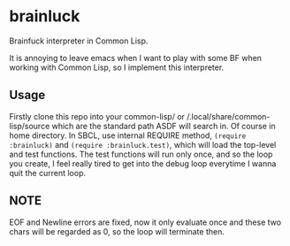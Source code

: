 # brainluck
Brainfuck interpreter in Common Lisp.

It is annoying to leave emacs when I want to play with some BF when
working with Common Lisp,
so I implement this interpreter.

## Usage
Firstly clone this repo into your common-lisp/ or /.local/share/common-lisp/source
which are the standard path ASDF will search in. Of course in home directory.
In SBCL, use internal REQUIRE method, `(require :brainluck)` and
`(require :brainluck.test)`, which will load the top-level and test functions.
The test functions will run only once, and so the loop you create, I feel really
tired to get into the debug loop everytime I wanna quit the current loop.

## NOTE
EOF and Newline errors are fixed, now it only evaluate once and these two chars
will be regarded as 0, so the loop will terminate then.
